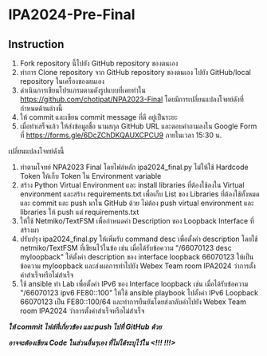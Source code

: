 # IPA2024-Pre-Final

## Instruction

1. Fork repository นี้ไปยัง GitHub repository ของตนเอง
2. ทำการ Clone repository จาก GitHub repository ของตนเอง ไปยัง GitHub/local repository ในเครื่องของตนเอง
3. ดำเนินการเขียนโปรแกรมตามดังรูปแบบที่เคยทำใน https://github.com/chotipat/NPA2023-Final โดยมีการเปลี่ยนแปลงโจทย์ดังที่กำหนดด้านล่างนี้
4. ให้ commit และเขียน commit message ที่ดี อยู่เป็นระยะ
5. เมื่อทำเสร็จแล้ว ให้ส่งข้อมูลชื่อ นามสกุล GitHub URL และตอบคำถามลงใน Google Form ที่ https://forms.gle/6DcZChDKQAUXCPCU9 ภายในเวลา 15:30 น.

เปลี่ยนแปลงโจทย์ดังนี้

1. ทำตามโจทย์ NPA2023 Final โดยไฟล์หลัก ipa2024_final.py ไม่ให้ใช้ Hardcode Token ให้เก็บ Token ใน Environment variable
2. สร้าง Python Virtual Environment และ install libraries ที่ต้องใช้ลงใน Virtual environment และสร้าง requirements.txt เพื่อเก็บ List ของ Libraries ที่ต้องใช้ทั้งหมด และ commit และ push มาใน GitHub ด้วย ไม่ต้อง push virtual environment และ libraries ให้ push แต่ requirements.txt
3. ให้ใช้ Netmiko/TextFSM เพื่อกำหนดค่า Description ของ Loopback Interface ที่สร้างมา
4. ปรับปรุง ipa2024_final.py ให้เพิ่มรับ command desc เพื่อตั้งค่า description โดยใช้ netmiko/TextFSM ที่เขียนไว้ในข้อ เช่น เมื่อได้รับข้อความ "/66070123 desc myloopback" ให้ตั้งค่า description ของ interface loopback 66070123 ให้เป็นข้อความ myloopback และส่งผลการทำไปยัง Webex Team room IPA2024 ว่าการตั้งค่าสำเร็จหรือไม่สำเร็จ
5. ใช้ ansible ทำ Lab เพื่อตั้งค่า IPv6 ของ Interface loopback เช่น เมื่อได้รับข้อความ "/66070123 ipv6 FE80::100" ให้ใช้ ansible playbook ไปตั้งค่า IPv6 Loopback 66070123 เป็น FE80::100/64 และทำการยืนยันโดยส่งกลับค่าไปยัง Webex Team room IPA2024 ว่าการตั้งค่าสำเร็จหรือไม่สำเร็จ

***ให้ commit ไฟล์ที่เกี่ยวข้อง และ push ไปที่ GitHub ด้วย***

***อาจจะต้องเขียน Code ในส่วนอื่นๆเอง ที่ไม่ได้ระบุไว้ใน <!!! !!!>***


